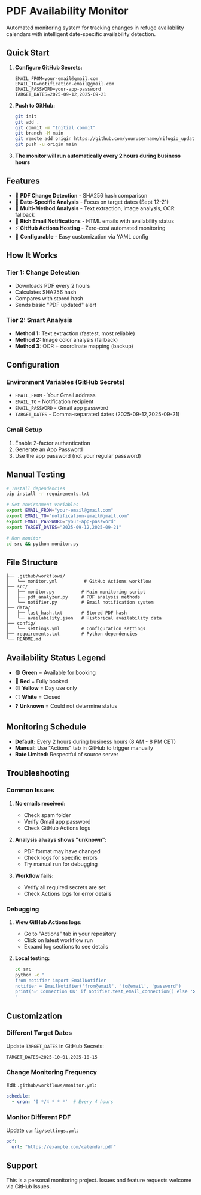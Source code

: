 # PDF Availability Monitor

Automated monitoring system for tracking changes in refuge availability calendars with intelligent date-specific availability detection.

## Quick Start

1. **Configure GitHub Secrets:**
   ```
   EMAIL_FROM=your-email@gmail.com
   EMAIL_TO=notification-email@gmail.com  
   EMAIL_PASSWORD=your-app-password
   TARGET_DATES=2025-09-12,2025-09-21
   ```

2. **Push to GitHub:**
   ```bash
   git init
   git add .
   git commit -m "Initial commit"
   git branch -M main
   git remote add origin https://github.com/yourusername/rifugio_updates.git
   git push -u origin main
   ```

3. **The monitor will run automatically every 2 hours during business hours**

## Features

- 📄 **PDF Change Detection** - SHA256 hash comparison
- 🎯 **Date-Specific Analysis** - Focus on target dates (Sept 12-21)
- 🔄 **Multi-Method Analysis** - Text extraction, image analysis, OCR fallback
- 📧 **Rich Email Notifications** - HTML emails with availability status
- ⚡ **GitHub Actions Hosting** - Zero-cost automated monitoring
- 🔧 **Configurable** - Easy customization via YAML config

## How It Works

### Tier 1: Change Detection
- Downloads PDF every 2 hours
- Calculates SHA256 hash
- Compares with stored hash
- Sends basic "PDF updated" alert

### Tier 2: Smart Analysis
- **Method 1:** Text extraction (fastest, most reliable)
- **Method 2:** Image color analysis (fallback)
- **Method 3:** OCR + coordinate mapping (backup)

## Configuration

### Environment Variables (GitHub Secrets)
- `EMAIL_FROM` - Your Gmail address
- `EMAIL_TO` - Notification recipient
- `EMAIL_PASSWORD` - Gmail app password
- `TARGET_DATES` - Comma-separated dates (2025-09-12,2025-09-21)

### Gmail Setup
1. Enable 2-factor authentication
2. Generate an App Password
3. Use the app password (not your regular password)

## Manual Testing

```bash
# Install dependencies
pip install -r requirements.txt

# Set environment variables
export EMAIL_FROM="your-email@gmail.com"
export EMAIL_TO="notification-email@gmail.com"
export EMAIL_PASSWORD="your-app-password"
export TARGET_DATES="2025-09-12,2025-09-21"

# Run monitor
cd src && python monitor.py
```

## File Structure

```
├── .github/workflows/
│   └── monitor.yml          # GitHub Actions workflow
├── src/
│   ├── monitor.py          # Main monitoring script
│   ├── pdf_analyzer.py     # PDF analysis methods
│   └── notifier.py         # Email notification system
├── data/
│   ├── last_hash.txt       # Stored PDF hash
│   └── availability.json   # Historical availability data
├── config/
│   └── settings.yml        # Configuration settings
├── requirements.txt        # Python dependencies
└── README.md
```

## Availability Status Legend

- 🟢 **Green** = Available for booking
- 🔴 **Red** = Fully booked
- 🟡 **Yellow** = Day use only  
- ⚪ **White** = Closed
- ❓ **Unknown** = Could not determine status

## Monitoring Schedule

- **Default:** Every 2 hours during business hours (8 AM - 8 PM CET)
- **Manual:** Use "Actions" tab in GitHub to trigger manually
- **Rate Limited:** Respectful of source server

## Troubleshooting

### Common Issues

1. **No emails received:**
   - Check spam folder
   - Verify Gmail app password
   - Check GitHub Actions logs

2. **Analysis always shows "unknown":**
   - PDF format may have changed
   - Check logs for specific errors
   - Try manual run for debugging

3. **Workflow fails:**
   - Verify all required secrets are set
   - Check Actions logs for error details

### Debugging

1. **View GitHub Actions logs:**
   - Go to "Actions" tab in your repository
   - Click on latest workflow run
   - Expand log sections to see details

2. **Local testing:**
   ```bash
   cd src
   python -c "
   from notifier import EmailNotifier
   notifier = EmailNotifier('from@email', 'to@email', 'password')
   print('✅ Connection OK' if notifier.test_email_connection() else '❌ Connection Failed')
   "
   ```

## Customization

### Different Target Dates
Update `TARGET_DATES` in GitHub Secrets:
```
TARGET_DATES=2025-10-01,2025-10-15
```

### Change Monitoring Frequency
Edit `.github/workflows/monitor.yml`:
```yaml
schedule:
  - cron: '0 */4 * * *'  # Every 4 hours
```

### Monitor Different PDF
Update `config/settings.yml`:
```yaml
pdf:
  url: "https://example.com/calendar.pdf"
```

## Support

This is a personal monitoring project. Issues and feature requests welcome via GitHub Issues.